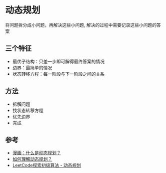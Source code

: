 # 动态规划
将问题拆分成小问题，再解决这些小问题, 解决的过程中需要记录这些小问题的答案

## 三个特征
- 最优子结构：只差一步即可解得最终答案的情况
- 边界：最简单的情况
- 状态转移方程：每一阶段与下一阶段之间的关系

## 方法
- 拆解问题
- 找状态转移方程
- 优先边界
- 完成

## 参考
- [漫画：什么是动态规划？](http://www.sohu.com/a/153858619_466939)
- [如何理解动态规划？](https://www.zhihu.com/question/39948290/answer/612439961)
- [LeetCode探索初级算法 - 动态规划](https://zhuanlan.zhihu.com/p/49427827)